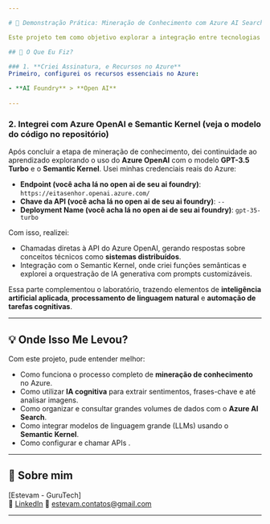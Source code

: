 ```yaml
---

# 🧠 Demonstração Prática: Mineração de Conhecimento com Azure AI Search e Uso do Azure OpenAI + Semantic Kernel

Este projeto tem como objetivo explorar a integração entre tecnologias modernas de busca cognitiva, inteligência artificial e sistemas distribuídos. A partir de avaliações de clientes armazenadas no Azure Blob Storage, foi construída uma solução completa de mineração de conhecimento utilizando o **Azure AI Search**, habilidades de IA do **Azure AI Services** e posterior análise via API do **Azure OpenAI** e orquestração com **Semantic Kernel**.

## 🎯 O Que Eu Fiz?

### 1. **Criei Assinatura, e Recursos no Azure**
Primeiro, configurei os recursos essenciais no Azure:

- **AI Foundry** > **Open AI**
  
---
```


### 2. **Integrei com Azure OpenAI e Semantic Kernel (veja o modelo do código no repositório)**
Após concluir a etapa de mineração de conhecimento, dei continuidade ao aprendizado explorando o uso do **Azure OpenAI** com o modelo **GPT-3.5 Turbo** e o **Semantic Kernel**. Usei minhas credenciais reais do Azure:

- **Endpoint (você acha lá no open ai de seu ai foundry)**: `https://eitasenhor.openai.azure.com/`
- **Chave da API (você acha lá no open ai de seu ai foundry)**: `--`
- **Deployment Name (você acha lá no open ai de seu ai foundry)**: `gpt-35-turbo`

Com isso, realizei:

- Chamadas diretas à API do Azure OpenAI, gerando respostas sobre conceitos técnicos como **sistemas distribuídos**.
- Integração com o Semantic Kernel, onde criei funções semânticas e explorei a orquestração de IA generativa com prompts customizáveis.

Essa parte complementou o laboratório, trazendo elementos de **inteligência artificial aplicada**, **processamento de linguagem natural** e **automação de tarefas cognitivas**.

---

## 💡 Onde Isso Me Levou?

Com este projeto, pude entender melhor:

- Como funciona o processo completo de **mineração de conhecimento** no Azure.
- Como utilizar **IA cognitiva** para extrair sentimentos, frases-chave e até analisar imagens.
- Como organizar e consultar grandes volumes de dados com o **Azure AI Search**.
- Como integrar modelos de linguagem grande (LLMs) usando o **Semantic Kernel**.
- Como configurar e chamar APIs .

---

## 👤 Sobre mim

[Estevam - GuruTech]  
🔗 [LinkedIn]([https://linkedin.com/in/seuperfil](https://www.linkedin.com/in/estevam-0481b81a7/))  
📧 estevam.contatos@gmail.com

---

